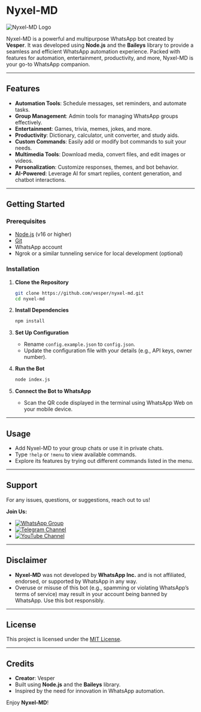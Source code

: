 # Nyxel-MD  

![Nyxel-MD Logo](https://via.placeholder.com/600x200?text=Nyxel-MD)  

Nyxel-MD is a powerful and multipurpose WhatsApp bot created by **Vesper**. It was developed using **Node.js** and the **Baileys** library to provide a seamless and efficient WhatsApp automation experience. Packed with features for automation, entertainment, productivity, and more, Nyxel-MD is your go-to WhatsApp companion.  

---

## Features  

- **Automation Tools**: Schedule messages, set reminders, and automate tasks.  
- **Group Management**: Admin tools for managing WhatsApp groups effectively.  
- **Entertainment**: Games, trivia, memes, jokes, and more.  
- **Productivity**: Dictionary, calculator, unit converter, and study aids.  
- **Custom Commands**: Easily add or modify bot commands to suit your needs.  
- **Multimedia Tools**: Download media, convert files, and edit images or videos.  
- **Personalization**: Customize responses, themes, and bot behavior.  
- **AI-Powered**: Leverage AI for smart replies, content generation, and chatbot interactions.  

---

## Getting Started  

### Prerequisites  

- [Node.js](https://nodejs.org) (v16 or higher)  
- [Git](https://git-scm.com)  
- WhatsApp account  
- Ngrok or a similar tunneling service for local development (optional)  

### Installation  

1. **Clone the Repository**  
    ```bash  
    git clone https://github.com/vesper/nyxel-md.git  
    cd nyxel-md  
    ```  

2. **Install Dependencies**  
    ```bash  
    npm install  
    ```  

3. **Set Up Configuration**  
    - Rename `config.example.json` to `config.json`.  
    - Update the configuration file with your details (e.g., API keys, owner number).  

4. **Run the Bot**  
    ```bash  
    node index.js  
    ```  

5. **Connect the Bot to WhatsApp**  
    - Scan the QR code displayed in the terminal using WhatsApp Web on your mobile device.  

---

## Usage  

- Add Nyxel-MD to your group chats or use it in private chats.  
- Type `!help` or `!menu` to view available commands.  
- Explore its features by trying out different commands listed in the menu.  

---

## Support  

For any issues, questions, or suggestions, reach out to us!  

**Join Us:**  
- [![WhatsApp Group](https://img.shields.io/badge/Join_WhatsApp_Group-25D366?style=for-the-badge&logo=whatsapp&logoColor=white)](https://chat.whatsapp.com/KGvpmV0rmuEIuYboaDL3xD)  
- [![Telegram Channel](https://img.shields.io/badge/Join_Telegram_Channel-2CA5E0?style=for-the-badge&logo=telegram&logoColor=white)](https://t.me/NyxelTech)  
- [![YouTube Channel](https://img.shields.io/badge/Subscribe_YouTube-FF0000?style=for-the-badge&logo=youtube&logoColor=white)](https://youtube.com/@nyxeltech?si=iB5xc2TryzjUmdUC)  

---

## Disclaimer  

- **Nyxel-MD** was not developed by **WhatsApp Inc.** and is not affiliated, endorsed, or supported by WhatsApp in any way.  
- Overuse or misuse of this bot (e.g., spamming or violating WhatsApp’s terms of service) may result in your account being banned by WhatsApp. Use this bot responsibly.  

---

## License  

This project is licensed under the [MIT License](LICENSE).  

---

## Credits  

- **Creator**: Vesper  
- Built using **Node.js** and the **Baileys** library.  
- Inspired by the need for innovation in WhatsApp automation.  

Enjoy **Nyxel-MD**!
